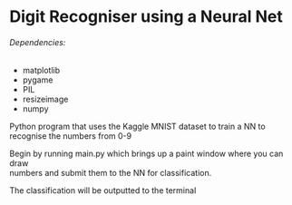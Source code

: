 # Digit Recogniser using a Neural Net

###### Dependencies:
* matplotlib
* pygame
* PIL
* resizeimage
* numpy

Python program that uses the Kaggle MNIST dataset to train a NN to <br/>
recognise the numbers from 0-9

Begin by running main.py which brings up a paint window where you can draw <br/>
numbers and submit them to the NN for classification.

The classification will be outputted to the terminal
